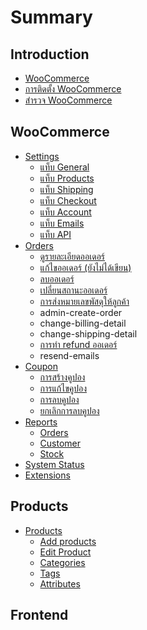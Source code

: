 # Summary

## Introduction

* [WooCommerce](README.md)
* [การติดตั้ง WooCommerce](chapter1.md)
* [สำรวจ WooCommerce](explorering-woocommerce.md)

## WooCommerce

* [Settings](woocommerce/settings.md)
  * [แท็บ General](woocommerce/settings/general.md)
  * [แท็บ Products](products.md)
  * [แท็บ Shipping](woocommerce/settings/shpping.md)
  * [แท็บ Checkout](woocommerce/settings/checkout.md)
  * [แท็บ Account](woocommerce/settings/account.md)
  * [แท็บ Emails](woocommerce/settings/emails.md)
  * [แท็บ API](woocommerce/settings/api-tab.md)
* [Orders](woocommerce/orders.md)
  * [ดูรายละเอียดออเดอร์](woocommerce/orders/view-order.md)
  * [แก้ไขออเดอร์ \(ยังไม่ได้เขียน\)](woocommerce/orders/edit-order.md)
  * [ลบออเดอร์](woocommerce/orders/delete-order.md)
  * [เปลี่ยนสถานะออเดอร์](woocommerce/orders/change-status-order.md)
  * [การส่งหมายเลขพัสดุให้ลูกค้า](woocommerce/orders/communicate-with-customer.md)
  * admin-create-order
  * change-billing-detail
  * change-shipping-detail
  * [การทำ refund ออเดอร์](woocommerce/orders/refund-order.md)
  * resend-emails
* [Coupon](woocommerce/coupons.md)
  * [การสร้างคูปอง](woocommerce/coupons/create-coupon.md)
  * [การแก้ไขคูปอง](woocommerce/coupons/coupon-update.md)
  * [การลบคูปอง](woocommerce/coupons/delete-coupon.md)
  * [ยกเลิกการลบคูปอง](woocommerce/coupons/restore-coupon.md)
* [Reports](woocommerce/reports.md)
  * [Orders](woocommerce/reports/orders.md)
  * [Customer](woocommerce/reports/customer.md)
  * [Stock](woocommerce/reports/stock.md)
* [System Status](woocommerce/system-status.md)
* [Extensions](woocommerce/extensions.md)

## Products

* [Products](products/products.md)
  * [Add products](products/products/add-products.md)
  * [Edit Product](products/products/edit-product.md)
  * [Categories](products/products/categories.md)
  * [Tags](products/products/tags.md)
  * [Attributes](products/products/attributes.md)

## Frontend

